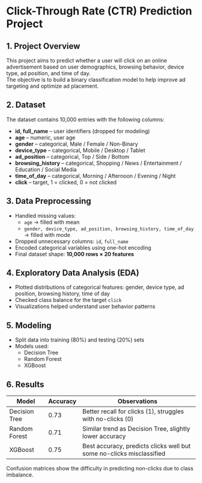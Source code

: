 # Click-Through Rate (CTR) Prediction Project

## 1. Project Overview
This project aims to predict whether a user will click on an online advertisement based on user demographics, browsing behavior, device type, ad position, and time of day.  
The objective is to build a binary classification model to help improve ad targeting and optimize ad placement.

## 2. Dataset
The dataset contains 10,000 entries with the following columns:

- **id, full_name** – user identifiers (dropped for modeling)  
- **age** – numeric, user age  
- **gender** – categorical, Male / Female / Non-Binary  
- **device_type** – categorical, Mobile / Desktop / Tablet  
- **ad_position** – categorical, Top / Side / Bottom  
- **browsing_history** – categorical, Shopping / News / Entertainment / Education / Social Media  
- **time_of_day** – categorical, Morning / Afternoon / Evening / Night  
- **click** – target, 1 = clicked, 0 = not clicked  

## 3. Data Preprocessing
- Handled missing values:  
  - `age` → filled with mean  
  - `gender, device_type, ad_position, browsing_history, time_of_day` → filled with mode  
- Dropped unnecessary columns: `id`, `full_name`  
- Encoded categorical variables using one-hot encoding  
- Final dataset shape: **10,000 rows × 20 features**

## 4. Exploratory Data Analysis (EDA)
- Plotted distributions of categorical features: gender, device type, ad position, browsing history, time of day  
- Checked class balance for the target `click`  
- Visualizations helped understand user behavior patterns

## 5. Modeling
- Split data into training (80%) and testing (20%) sets  
- Models used:  
  - Decision Tree  
  - Random Forest  
  - XGBoost

## 6. Results

| Model          | Accuracy | Observations                                                                 |
|----------------|---------|----------------------------------------------------------------------------|
| Decision Tree  | 0.73    | Better recall for clicks (1), struggles with no-clicks (0)                  |
| Random Forest  | 0.71    | Similar trend as Decision Tree, slightly lower accuracy                     |
| XGBoost        | 0.75    | Best accuracy, predicts clicks well but some no-clicks misclassified       |

Confusion matrices show the difficulty in predicting non-clicks due to class imbalance.
